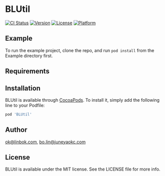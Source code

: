 # BLUtil

[![CI Status](https://img.shields.io/travis/ok@linbok.com/BLUtil.svg?style=flat)](https://travis-ci.org/ok@linbok.com/BLUtil)
[![Version](https://img.shields.io/cocoapods/v/BLUtil.svg?style=flat)](https://cocoapods.org/pods/BLUtil)
[![License](https://img.shields.io/cocoapods/l/BLUtil.svg?style=flat)](https://cocoapods.org/pods/BLUtil)
[![Platform](https://img.shields.io/cocoapods/p/BLUtil.svg?style=flat)](https://cocoapods.org/pods/BLUtil)

## Example

To run the example project, clone the repo, and run `pod install` from the Example directory first.

## Requirements

## Installation

BLUtil is available through [CocoaPods](https://cocoapods.org). To install
it, simply add the following line to your Podfile:

```ruby
pod 'BLUtil'
```

## Author

ok@linbok.com, bo.lin@juneyaokc.com

## License

BLUtil is available under the MIT license. See the LICENSE file for more info.
